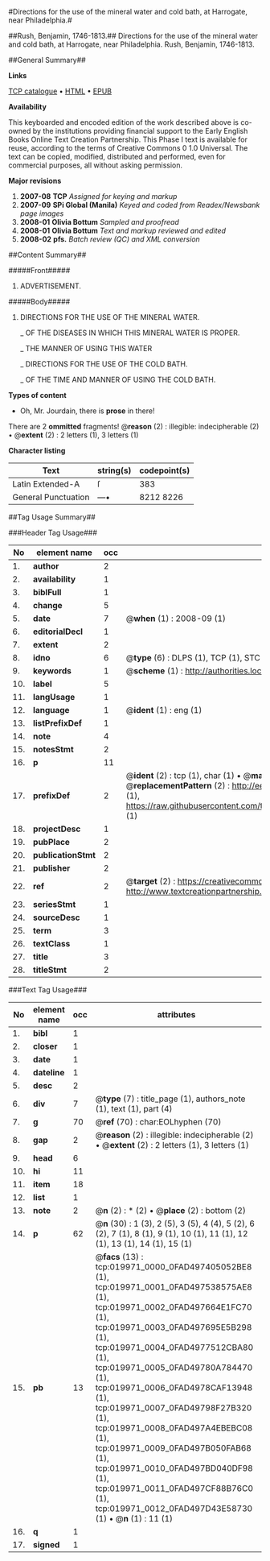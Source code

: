 #Directions for the use of the mineral water and cold bath, at Harrogate, near Philadelphia.#

##Rush, Benjamin, 1746-1813.##
Directions for the use of the mineral water and cold bath, at Harrogate, near Philadelphia.
Rush, Benjamin, 1746-1813.

##General Summary##

**Links**

[TCP catalogue](http://www.ota.ox.ac.uk/tcp/)  • 
[HTML](http://tei.it.ox.ac.uk/tcp/Texts-HTML/free/N15/N15650.html)  • 
[EPUB](http://tei.it.ox.ac.uk/tcp/Texts-EPUB/free/N15/N15650.epub)

**Availability**

This keyboarded and encoded edition of the
	       work described above is co-owned by the institutions
	       providing financial support to the Early English Books
	       Online Text Creation Partnership. This Phase I text is
	       available for reuse, according to the terms of Creative
	       Commons 0 1.0 Universal. The text can be copied,
	       modified, distributed and performed, even for
	       commercial purposes, all without asking permission.

**Major revisions**

1. __2007-08__ __TCP__ *Assigned for keying and markup*
1. __2007-09__ __SPi Global (Manila)__ *Keyed and coded from Readex/Newsbank page images*
1. __2008-01__ __Olivia Bottum__ *Sampled and proofread*
1. __2008-01__ __Olivia Bottum__ *Text and markup reviewed and edited*
1. __2008-02__ __pfs.__ *Batch review (QC) and XML conversion*

##Content Summary##

#####Front#####

1. ADVERTISEMENT.

#####Body#####

1. DIRECTIONS FOR THE USE OF THE MINERAL WATER.

    _ OF THE DISEASES IN WHICH THIS MINERAL WATER IS PROPER.

    _ THE MANNER OF USING THIS WATER

    _ DIRECTIONS FOR THE USE OF THE COLD BATH.

    _ OF THE TIME AND MANNER OF USING THE COLD BATH.

**Types of content**

  * Oh, Mr. Jourdain, there is **prose** in there!

There are 2 **ommitted** fragments! 
 @__reason__ (2) : illegible: indecipherable (2)  •  @__extent__ (2) : 2 letters (1), 3 letters (1)

**Character listing**


|Text|string(s)|codepoint(s)|
|---|---|---|
|Latin Extended-A|ſ|383|
|General Punctuation|—•|8212 8226|

##Tag Usage Summary##

###Header Tag Usage###

|No|element name|occ|attributes|
|---|---|---|---|
|1.|__author__|2||
|2.|__availability__|1||
|3.|__biblFull__|1||
|4.|__change__|5||
|5.|__date__|7| @__when__ (1) : 2008-09 (1)|
|6.|__editorialDecl__|1||
|7.|__extent__|2||
|8.|__idno__|6| @__type__ (6) : DLPS (1), TCP (1), STC (1), NOTIS (1), IMAGE-SET (1), EVANS-CITATION (1)|
|9.|__keywords__|1| @__scheme__ (1) : http://authorities.loc.gov/ (1)|
|10.|__label__|5||
|11.|__langUsage__|1||
|12.|__language__|1| @__ident__ (1) : eng (1)|
|13.|__listPrefixDef__|1||
|14.|__note__|4||
|15.|__notesStmt__|2||
|16.|__p__|11||
|17.|__prefixDef__|2| @__ident__ (2) : tcp (1), char (1)  •  @__matchPattern__ (2) : ([0-9\-]+):([0-9IVX]+) (1), (.+) (1)  •  @__replacementPattern__ (2) : http://eebo.chadwyck.com/downloadtiff?vid=$1&page=$2 (1), https://raw.githubusercontent.com/textcreationpartnership/Texts/master/tcpchars.xml#$1 (1)|
|18.|__projectDesc__|1||
|19.|__pubPlace__|2||
|20.|__publicationStmt__|2||
|21.|__publisher__|2||
|22.|__ref__|2| @__target__ (2) : https://creativecommons.org/publicdomain/zero/1.0/ (1), http://www.textcreationpartnership.org/docs/. (1)|
|23.|__seriesStmt__|1||
|24.|__sourceDesc__|1||
|25.|__term__|3||
|26.|__textClass__|1||
|27.|__title__|3||
|28.|__titleStmt__|2||


###Text Tag Usage###

|No|element name|occ|attributes|
|---|---|---|---|
|1.|__bibl__|1||
|2.|__closer__|1||
|3.|__date__|1||
|4.|__dateline__|1||
|5.|__desc__|2||
|6.|__div__|7| @__type__ (7) : title_page (1), authors_note (1), text (1), part (4)|
|7.|__g__|70| @__ref__ (70) : char:EOLhyphen (70)|
|8.|__gap__|2| @__reason__ (2) : illegible: indecipherable (2)  •  @__extent__ (2) : 2 letters (1), 3 letters (1)|
|9.|__head__|6||
|10.|__hi__|11||
|11.|__item__|18||
|12.|__list__|1||
|13.|__note__|2| @__n__ (2) : * (2)  •  @__place__ (2) : bottom (2)|
|14.|__p__|62| @__n__ (30) : 1 (3), 2 (5), 3 (5), 4 (4), 5 (2), 6 (2), 7 (1), 8 (1), 9 (1), 10 (1), 11 (1), 12 (1), 13 (1), 14 (1), 15 (1)|
|15.|__pb__|13| @__facs__ (13) : tcp:019971_0000_0FAD497405052BE8 (1), tcp:019971_0001_0FAD497538575AE8 (1), tcp:019971_0002_0FAD497664E1FC70 (1), tcp:019971_0003_0FAD497695E5B298 (1), tcp:019971_0004_0FAD4977512CBA80 (1), tcp:019971_0005_0FAD49780A784470 (1), tcp:019971_0006_0FAD4978CAF13948 (1), tcp:019971_0007_0FAD49798F27B320 (1), tcp:019971_0008_0FAD497A4EBEBC08 (1), tcp:019971_0009_0FAD497B050FAB68 (1), tcp:019971_0010_0FAD497BD040DF98 (1), tcp:019971_0011_0FAD497CF88B76C0 (1), tcp:019971_0012_0FAD497D43E58730 (1)  •  @__n__ (1) : 11 (1)|
|16.|__q__|1||
|17.|__signed__|1||
